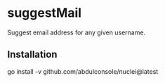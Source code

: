 # suggestMail

Suggest email address for any given username.

## Installation

go install -v github.com/abdulconsole/nuclei@latest

